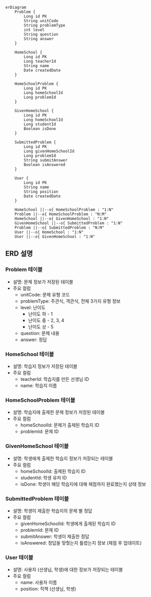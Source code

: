 ```mermaid
erDiagram
    Problem {
        Long id PK
        String unitCode
        String problemType
        int level
        String question
        String answer
    }
    
    HomeSchool {
        Long id PK
        Long teacherId
        String name
        Date createdDate
    }

    HomeSchoolProblem {
        Long id PK
        Long homeSchoolId
        Long problemId
    }

    GivenHomeSchool {
        Long id PK
        Long homeSchoolId
        Long studentId
        Boolean isDone
    }

    SubmittedProblem {
        Long id PK
        Long givenHomeSchoolId
        Long problemId
        String submitAnswer
        Boolean isAnswered
    }

    User {
        Long id PK
        String name
        String position
        Date createdDate
    }

    HomeSchool ||--o{ HomeSchoolProblem : "1:N"
    Problem ||--o{ HomeSchoolProblem : "N:M"
    HomeSchool ||--o{ GivenHomeSchool : "1:N"
    GivenHomeSchool ||--o{ SubmittedProblem : "1:N"
    Problem ||--o{ SubmittedProblem : "N:M"
    User ||--o{ HomeSchool : "1:N"
    User ||--o{ GivenHomeSchool : "1:N"
```

## ERD 설명
### Problem 테이블
* 설명: 문제 정보가 저장된 테이블
* 주요 컬럼
    * unitCode: 문제 유형 코드
    * problemType: 주관식, 객관식, 전체 3가지 유형 정보
    * level: 난이도
        * 난이도 하 - 1
        * 난이도 중 - 2, 3, 4
        * 난이도 상 - 5
    * question: 문제 내용
    * answer: 정답

### HomeSchool 테이블
* 설명: 학습지 정보가 저장된 테이블
* 주요 컬럼
    * teacherId: 학습지를 만든 선생님 ID
    * name: 학습지 이름

### HomeSchoolProblem 테이블
* 설명: 학습지에 출제한 문제 정보가 저장된 테이블
* 주요 컬럼
    * homeSchoolId: 문제가 출제된 학습지 ID
    * problemId: 문제 ID

### GivenHomeSchool 테이블
* 설명: 학생에게 출제한 학습지 정보가 저장되는 테이블
* 주요 컬럼
    * homeSchoolId: 출제된 학습지 ID
    * studentId: 학생 유저 ID
    * isDone: 학생이 해당 학습지에 대해 채점까지 완료했는지 상태 정보

### SubmittedProblem 테이블
* 설명: 학생이 제출한 학습지의 문제 별 정답
* 주요 컬럼
    * givenHomeSchoolId: 학생에게 출제된 학습지 ID
    * problemId: 문제 ID
    * submitAnswer: 학생이 제출한 정답
    * isAnswered: 정답을 맞췄는지 틀렸는지 정보 (채점 후 업데이트)

### User 테이블
* 설명: 사용자 (선생님, 학생)에 대한 정보가 저장되는 테이블
* 주요 컬럼
    * name: 사용자 이름
    * position: 직책 (선생님, 학생)
